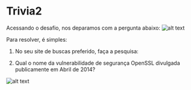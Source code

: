 # Trivia2
Acessando o desafio, nos deparamos com a pergunta abaixo:
![alt text](https://raw.githubusercontent.com/allvesz/ctf_writeups/master/img/trivia2.png)

Para resolver, é simples:

1. No seu site de buscas preferido, faça a pesquisa: 

2. Qual o nome da vulnerabilidade de segurança OpenSSL divulgada publicamente em Abril de 2014?

![alt text](https://raw.githubusercontent.com/allvesz/ctf_writeups/master/img/trivia2-1.png)
